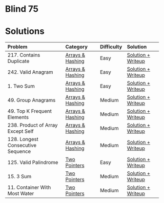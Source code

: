 # Blind 75

# Solutions

| Problem                                             | Category         | Difficulty     | Solution                 |
| :-------------------------------------------------- | :--------------- | :------------- | :----------------------- |
| 217. Contains Duplicate                             | [Arrays & Hashing](https://github.com/kevinroosey/blind-75/tree/main/Arrays%26Hashing) | Easy           |  [Solution + Writeup](https://github.com/kevinroosey/blind-75/blob/main/Arrays%26Hashing/containsDuplicate.py)|
| 242. Valid Anagram                                  | [Arrays & Hashing](https://github.com/kevinroosey/blind-75/tree/main/Arrays%26Hashing) | Easy           |  [Solution + Writeup](https://github.com/kevinroosey/blind-75/blob/main/Arrays%26Hashing/validAnagram.py)|
| 1. Two Sum                                          | [Arrays & Hashing](https://github.com/kevinroosey/blind-75/tree/main/Arrays%26Hashing) | Easy           |  [Solution + Writeup](https://github.com/kevinroosey/blind-75/blob/main/Arrays%26Hashing/twoSum.py)|
| 49. Group Anagrams                                  | [Arrays & Hashing](https://github.com/kevinroosey/blind-75/tree/main/Arrays%26Hashing)| Medium         |  [Solution + Writeup](https://github.com/kevinroosey/blind-75/blob/main/Arrays%26Hashing/groupAnagrams.py)|
| 49. Top K Frequent Elements                         | [Arrays & Hashing](https://github.com/kevinroosey/blind-75/tree/main/Arrays%26Hashing)| Medium         |  [Solution + Writeup](https://github.com/kevinroosey/blind-75/blob/main/Arrays%26Hashing/topKFrequentElements.py)|
| 238. Product of Array Except Self                   | [Arrays & Hashing](https://github.com/kevinroosey/blind-75/tree/main/Arrays%26Hashing)| Medium         |  [Solution + Writeup](https://github.com/kevinroosey/blind-75/blob/main/Arrays%26Hashing/productOfArrayExceptSelf.py)|
| 128. Longest Consecutive Sequence                   | [Arrays & Hashing](https://github.com/kevinroosey/blind-75/tree/main/Arrays%26Hashing)| Medium         |  [Solution + Writeup](https://github.com/kevinroosey/blind-75/blob/main/Arrays%26Hashing/longestConsecutiveSequence.py)|
| 125. Valid Palindrome                               | [Two Pointers](https://github.com/kevinroosey/blind-75/tree/main/TwoPointers)         | Easy           |  [Solution + Writeup](https://github.com/kevinroosey/blind-75/blob/main/TwoPointers/validPalindrome.py)|
| 15. 3 Sum                                           | [Two Pointers](https://github.com/kevinroosey/blind-75/tree/main/TwoPointers)         | Medium           |  [Solution + Writeup](https://github.com/kevinroosey/blind-75/blob/main/TwoPointers/3Sum.py)|
| 11. Container With Most Water                       | [Two Pointers](https://github.com/kevinroosey/blind-75/tree/main/TwoPointers)         | Medium           |  [Solution + Writeup](https://github.com/kevinroosey/blind-75/blob/main/TwoPointers/containerWithMostWater.py)|
